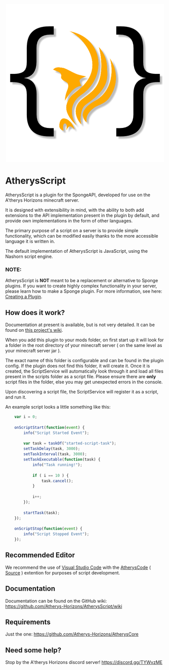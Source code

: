 <p align="center"><img src="AtherysScript.png"></img></p>

# AtherysScript

AtherysScript is a plugin for the SpongeAPI, developed for use on the
A'therys Horizons minecraft server.

It is designed with extensibility in mind, with the ability to both add
extensions to the API implementation present in the plugin by default,
and provide own implementations in the form of other languages.

The primary purpose of a script on a server is to provide simple
functionality, which can be modified easily thanks to the more
accessible language it is written in.

The default implementation of AtherysScript is JavaScript, using the
Nashorn script engine.

### NOTE:

AtherysScript is **NOT** meant to be a replacement or alternative to
Sponge plugins. If you want to create highly complex functionality in
your server, please learn how to make a Sponge plugin. For more
information, see here:
[Creating a Plugin](https://docs.spongepowered.org/stable/en/plugin/index.html).

## How does it work?

Documentation at present is available, but is not very detailed. It can be found on [this project's wiki](https://github.com/Atherys-Horizons/AtherysScript/wiki).

When you add this plugin to your mods folder, on first start up it will
look for a folder in the root directory of your minecraft server
( on the same level as your minecraft server jar ).

The exact name of this folder is configurable and can be found in the
plugin config. If the plugin does not find this folder, it will create it.
Once it is created, the ScriptService will automatically look through it
and load all files present in the scripts folder as a script file.
Please ensure there are **only** script files in the folder, else you
may get unexpected errors in the console.

Upon discovering a script file, the ScriptService will register it as
a script, and run it.

An example script looks a little something like this:

```javascript
    var i = 0;

    onScriptStart(function(event) {
        info("Script Started Event");

        var task = taskOf("started-script-task");
        setTaskDelay(task, 3000);
        setTaskInterval(task, 3000);
        setTaskExecutable(function(task) {
            info("Task running!");

            if ( i == 10 ) {
                task.cancel();
            }

            i++;
        });

        startTask(task);
    });

    onScriptStop(function(event) {
        info("Script Stopped Event");
    });
```

## Recommended Editor

We recommend the use of [Visual Studio Code](https://code.visualstudio.com/) with the [AtherysCode](https://marketplace.visualstudio.com/items?itemName=AtherysHorizons.atheryscode) ( [Source](https://github.com/Atherys-Horizons/AtherysCode) ) extention for purposes of script development.

## Documentation

Documentation can be found on the GitHub wiki: https://github.com/Atherys-Horizons/AtherysScript/wiki

## Requirements

Just the one: https://github.com/Atherys-Horizons/AtherysCore

## Need some help?

Stop by the A'therys Horizons discord server! https://discord.gg/TYWvzME
